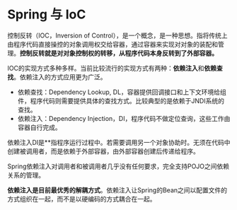 # Spring 与 IoC

控制反转（IOC，Inversion of Control），是一个概念，是一种思想。指将传统上由程序代码直接操控的对象调用权交给容器，通过容器来实现对对象的装配和管理。**控制反转就是对对象控制权的转移，从程序代码本身反转到了外部容器。**

IOC的实现方式多种多样。当前比较流行的实现方式有两种：**依赖注入**和**依赖查找**。依赖注入的方式应用更为广泛。

* 依赖查找：Dependency Lookup, DL，容器提供回调接口和上下文环境给组件，程序代码则需要提供具体的查找方式。比较典型的是依赖于JNDI系统的查找。
* 依赖注入：Dependency Injection，DI，程序代码不做定位查询，这些工作由容器自行完成。

依赖注入DI是**指程序运行过程中。若需要调用另一个对象协助时。无须在代码中创建被调用者，而是依赖于外部容器，由外部容器创建后传递给程序。

Spring依赖注入对调用者和被调用者几乎没有任何要求，完全支持POJO之间依赖关系的管理。

**依赖注入是目前最优秀的解耦方式**。依赖注入让Spring的Bean之间以配置文件的方式组织在一起，而不是以硬编码的方式耦合在一起。